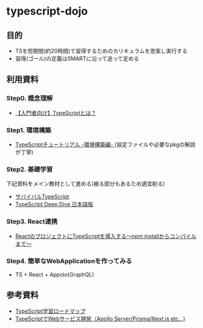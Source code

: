 # typescript-dojo

## 目的
- TSを短期間(約20時間)で習得するためのカリキュラムを思案し実行する  
- 習得(ゴール)の定義はSMARTに沿って追って定める

## 利用資料
### Step0. 概念理解
- [【入門者向け】TypeScriptとは？](https://udemy.benesse.co.jp/development/system/typescript.html)
### Step1. 環境構築
- [TypeScriptチュートリアル -環境構築編-
](https://qiita.com/ochiochi/items/efdaa0ae7d8c972c8103) (設定ファイルや必要なpkgの解説が丁寧)
### Step2. 基礎学習
下記資料をメイン教材として進める(被る部分もあるため適宜削る)
- [サバイバルTypeScript](https://typescriptbook.jp/)
- [TypeScript Deep Dive 日本語版](https://typescript-jp.gitbook.io/deep-dive/)
### Step3. React連携
- [ReactのプロジェクトにTypeScriptを導入する〜npm installからコンパイルまで〜](https://qiita.com/toshi-toma/items/080b89000ed7f0242bee)
### Step4. 簡単なWebApplicationを作ってみる
- TS + React + Appolo(GraphQL)

## 参考資料
- [TypeScript学習ロードマップ](https://qiita.com/irico/items/33744e15a4e0ca52d6bc)
- [TypeScriptでWebサービス開発（Apollo Server/Prisma/Next.js etc...)](https://zenn.dev/katsumanarisawa/articles/3e053fe3627b5b)
